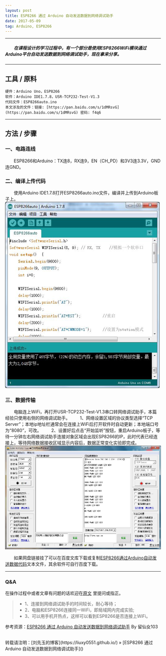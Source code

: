 ```yaml
---
layout: post
title: ESP8266 通过 Arduino 自动发送数据到网络调试助手
date: 2017-05-09
tag: Arduino, ESP8266
---
```


___
##### 　　在课程设计的学习过程中，有一个部分是使用ESP8266WiFi模块通过Arduino平台自动发送数据到网络调试助手，现在拿来分享。

___
## 工具 / 原料

    硬件：Arduino Uno，ESP8266
    软件：Arduino IDE1.7.8，USR-TCP232-Test-V1.3
    代码文件：ESP8266auto.ino
    本文涉及的文件：链接: [https://pan.baidu.com/s/1dMRsvG](https://pan.baidu.com/s/1dMRsvG) 密码: f4q6

___
## 方法 / 步骤

### 一、电路连线

　　ESP8266和Arduino：TX连8，RX连9，EN（CH_PD）和3V3连3.3V，GND连GND。

### 二、编译上传代码

　　使用Arduino IDE1.7.8打开ESP8266auto.ino文件，编译并上传到Arduino板子上。
    ![](/images/posts/Arduino+ESP8266/1.3.jpg)

### 三、数据传输

　　电脑连上WiFi，再打开USR-TCP232-Test-V1.3串口转网络调试助手，本篇经验只使用右侧的网络调试助手。
　　1、网络设置区域的协议类型选择“TCP Server”；本地ip地址栏通常会在连接上WiFi后打开软件时自动更新；本地端口号为“8080”，可改。
　　2、设置好后点击“开始监听”按钮，重启Arduino板子，等待一分钟左右网络调试助手连接对象区域会出现ESP8266的IP，此时代表已经连接上，等待网络数据接收区域显示内容后，数据正常变化实验即完成。
    ![](/images/posts/Arduino+ESP8266/1.1.jpg)


　　如果网盘链接挂了可以在百度文库下载或复制[ESP8266通过Arduino自动发送数据代码](https://wenku.baidu.com/view/7761a44a302b3169a45177232f60ddccda38e69c.html)文本文件，其余软件可自行百度下载。

___
### Q&A

在操作过程中或者文章有问题的话欢迎在[原文]() 里提问或指正。  

>* 1、连接到网络调试助手的时间较长，耐心等待；
>* 2、电脑和ESP8266连接同一WiFi，即局域网内完成实验;
>* 3、可以用手机开热点，这样可以看到ESP8266是否连接上WiFi。


参考资源：[ESP8266 通过 Arduino 自动发送数据到网络调试助手](https://jingyan.baidu.com/article/14bd256e69c54dbb6c26127c.html) By 留仙女103

<br>
转载请注明：[刘先玉的博客](https://liuxy0551.github.io/) » [ESP8266 通过 Arduino 自动发送数据到网络调试助手]()
